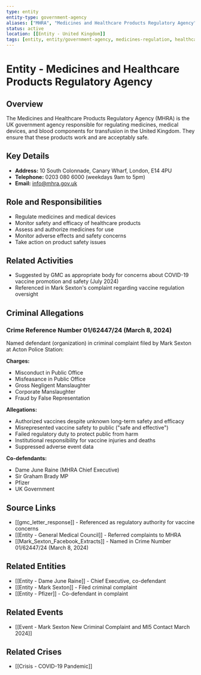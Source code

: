 ```yaml
---
type: entity
entity-type: government-agency
aliases: ["MHRA", "Medicines and Healthcare Products Regulatory Agency"]
status: active
location: [[Entity - United Kingdom]]
tags: [entity, entity/government-agency, medicines-regulation, healthcare]
---
```


# Entity - Medicines and Healthcare Products Regulatory Agency

## Overview
The Medicines and Healthcare Products Regulatory Agency (MHRA) is the UK government agency responsible for regulating medicines, medical devices, and blood components for transfusion in the United Kingdom. They ensure that these products work and are acceptably safe.

## Key Details
- **Address:** 10 South Colonnade, Canary Wharf, London, E14 4PU
- **Telephone:** 0203 080 6000 (weekdays 9am to 5pm)
- **Email:** info@mhra.gov.uk

## Role and Responsibilities
- Regulate medicines and medical devices
- Monitor safety and efficacy of healthcare products
- Assess and authorize medicines for use
- Monitor adverse effects and safety concerns
- Take action on product safety issues

## Related Activities
- Suggested by GMC as appropriate body for concerns about COVID-19 vaccine promotion and safety (July 2024)
- Referenced in Mark Sexton's complaint regarding vaccine regulation oversight

## Criminal Allegations

### Crime Reference Number 01/62447/24 (March 8, 2024)
Named defendant (organization) in criminal complaint filed by Mark Sexton at Acton Police Station:

**Charges:**
- Misconduct in Public Office
- Misfeasance in Public Office
- Gross Negligent Manslaughter
- Corporate Manslaughter
- Fraud by False Representation

**Allegations:**
- Authorized vaccines despite unknown long-term safety and efficacy
- Misrepresented vaccine safety to public ("safe and effective")
- Failed regulatory duty to protect public from harm
- Institutional responsibility for vaccine injuries and deaths
- Suppressed adverse event data

**Co-defendants:**
- Dame June Raine (MHRA Chief Executive)
- Sir Graham Brady MP
- Pfizer
- UK Government

## Source Links
- [[gmc_letter_response]] - Referenced as regulatory authority for vaccine concerns
- [[Entity - General Medical Council]] - Referred complaints to MHRA
- [[Mark_Sexton_Facebook_Extracts]] - Named in Crime Number 01/62447/24 (March 8, 2024)

## Related Entities
- [[Entity - Dame June Raine]] - Chief Executive, co-defendant
- [[Entity - Mark Sexton]] - Filed criminal complaint
- [[Entity - Pfizer]] - Co-defendant in complaint

## Related Events
- [[Event - Mark Sexton New Criminal Complaint and MI5 Contact March 2024]]

## Related Crises
- [[Crisis - COVID-19 Pandemic]]
